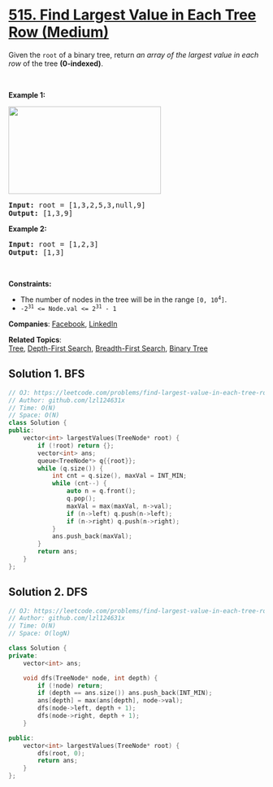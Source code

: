 # [515. Find Largest Value in Each Tree Row (Medium)](https://leetcode.com/problems/find-largest-value-in-each-tree-row)

<p>Given the <code>root</code> of a binary tree, return <em>an array of the largest value in each row</em> of the tree <strong>(0-indexed)</strong>.</p>

<p>&nbsp;</p>
<p><strong class="example">Example 1:</strong></p>
<img alt="" src="https://assets.leetcode.com/uploads/2020/08/21/largest_e1.jpg" style="width: 300px; height: 172px;" />
<pre>
<strong>Input:</strong> root = [1,3,2,5,3,null,9]
<strong>Output:</strong> [1,3,9]
</pre>

<p><strong class="example">Example 2:</strong></p>

<pre>
<strong>Input:</strong> root = [1,2,3]
<strong>Output:</strong> [1,3]
</pre>

<p>&nbsp;</p>
<p><strong>Constraints:</strong></p>

<ul>
	<li>The number of nodes in the tree will be in the range <code>[0, 10<sup>4</sup>]</code>.</li>
	<li><code>-2<sup>31</sup> &lt;= Node.val &lt;= 2<sup>31</sup> - 1</code></li>
</ul>


**Companies**:
[Facebook](https://leetcode.com/company/facebook), [LinkedIn](https://leetcode.com/company/linkedin)

**Related Topics**:  
[Tree](https://leetcode.com/tag/tree), [Depth-First Search](https://leetcode.com/tag/depth-first-search), [Breadth-First Search](https://leetcode.com/tag/breadth-first-search), [Binary Tree](https://leetcode.com/tag/binary-tree)

## Solution 1. BFS

```cpp
// OJ: https://leetcode.com/problems/find-largest-value-in-each-tree-row/
// Author: github.com/lzl124631x
// Time: O(N)
// Space: O(N)
class Solution {
public:
    vector<int> largestValues(TreeNode* root) {
        if (!root) return {};
        vector<int> ans;
        queue<TreeNode*> q{{root}};
        while (q.size()) {
            int cnt = q.size(), maxVal = INT_MIN;
            while (cnt--) {
                auto n = q.front();
                q.pop();
                maxVal = max(maxVal, n->val);
                if (n->left) q.push(n->left);
                if (n->right) q.push(n->right);
            }
            ans.push_back(maxVal);
        }
        return ans;
    }
};
```

## Solution 2. DFS

```cpp
// OJ: https://leetcode.com/problems/find-largest-value-in-each-tree-row/
// Author: github.com/lzl124631x
// Time: O(N)
// Space: O(logN)

class Solution {
private:
    vector<int> ans;

    void dfs(TreeNode* node, int depth) {
        if (!node) return;
        if (depth == ans.size()) ans.push_back(INT_MIN);
        ans[depth] = max(ans[depth], node->val);
        dfs(node->left, depth + 1);
        dfs(node->right, depth + 1);
    }

public:
    vector<int> largestValues(TreeNode* root) {
        dfs(root, 0);
        return ans;
    }
};

```
